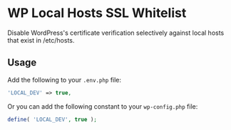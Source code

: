 # WP Local Hosts SSL Whitelist

Disable WordPress's certificate verification selectively against local hosts that exist in /etc/hosts.

## Usage
Add the following to your `.env.php` file:
```php
'LOCAL_DEV' => true,
```

Or you can add the following constant to your `wp-config.php` file:
```php
define( 'LOCAL_DEV', true );
```
